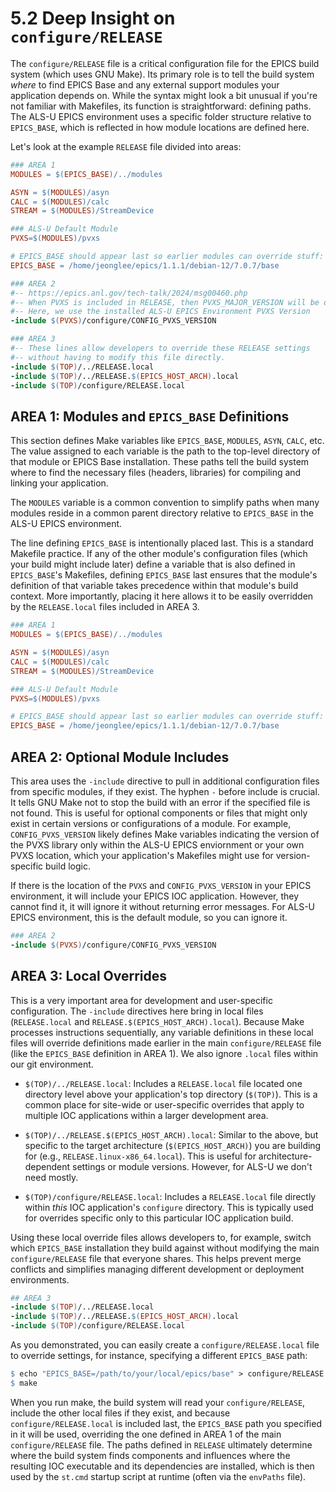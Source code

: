 # 5.2 Deep Insight on `configure/RELEASE`

The `configure/RELEASE` file is a critical configuration file for the EPICS build system (which uses GNU Make). Its primary role is to tell the build system *where* to find EPICS Base and any external support modules your application depends on. While the syntax might look a bit unusual if you're not familiar with Makefiles, its function is straightforward: defining paths. The ALS-U EPICS environment uses a specific folder structure relative to `EPICS_BASE`, which is reflected in how module locations are defined here.

Let's look at the example `RELEASE` file divided into areas:


```makefile
### AREA 1 
MODULES = $(EPICS_BASE)/../modules

ASYN = $(MODULES)/asyn
CALC = $(MODULES)/calc
STREAM = $(MODULES)/StreamDevice

### ALS-U Default Module
PVXS=$(MODULES)/pvxs

# EPICS_BASE should appear last so earlier modules can override stuff:
EPICS_BASE = /home/jeonglee/epics/1.1.1/debian-12/7.0.7/base

### AREA 2
#-- https://epics.anl.gov/tech-talk/2024/msg00460.php
#-- When PVXS is included in RELEASE, then PVXS_MAJOR_VERSION will be defined
#-- Here, we use the installed ALS-U EPICS Environment PVXS Version
-include $(PVXS)/configure/CONFIG_PVXS_VERSION

### AREA 3
#-- These lines allow developers to override these RELEASE settings
#-- without having to modify this file directly.
-include $(TOP)/../RELEASE.local
-include $(TOP)/../RELEASE.$(EPICS_HOST_ARCH).local
-include $(TOP)/configure/RELEASE.local

```

## **AREA 1:** Modules and `EPICS_BASE` Definitions

This section defines Make variables like `EPICS_BASE`, `MODULES`, `ASYN`, `CALC`, etc. The value assigned to each variable is the path to the top-level directory of that module or EPICS Base installation. These paths tell the build system where to find the necessary files (headers, libraries) for compiling and linking your application.

The `MODULES` variable is a common convention to simplify paths when many modules reside in a common parent directory relative to `EPICS_BASE` in the ALS-U EPICS environment. 

The line defining `EPICS_BASE` is intentionally placed last. This is a standard Makefile practice. If any of the other module's configuration files (which your build might include later) define a variable that is also defined in `EPICS_BASE`'s Makefiles, defining `EPICS_BASE` last ensures that the module's definition of that variable takes precedence within that module's build context. More importantly, placing it here allows it to be easily overridden by the `RELEASE.local` files included in AREA 3.

```makefile
### AREA 1
MODULES = $(EPICS_BASE)/../modules

ASYN = $(MODULES)/asyn
CALC = $(MODULES)/calc
STREAM = $(MODULES)/StreamDevice

### ALS-U Default Module
PVXS=$(MODULES)/pvxs

# EPICS_BASE should appear last so earlier modules can override stuff:
EPICS_BASE = /home/jeonglee/epics/1.1.1/debian-12/7.0.7/base
```

## **AREA 2:** Optional Module Includes

This area uses the `-include` directive to pull in additional configuration files from specific modules, if they exist. The hyphen `-` before include is crucial. It tells GNU Make not to stop the build with an error if the specified file is not found. This is useful for optional components or files that might only exist in certain versions or configurations of a module. For example, `CONFIG_PVXS_VERSION` likely defines Make variables indicating the version of the PVXS library only within the ALS-U EPICS enviornment or your own PVXS location, which your application's Makefiles might use for version-specific build logic.

If there is the location of the `PVXS` and `CONFIG_PVXS_VERSION` in your EPICS environment, it will include your EPICS IOC application. However, they cannot find it, it will ignore it without returning error messages. For ALS-U EPICS environment, this is the default module, so you can ignore it.

```makefile
### AREA 2
-include $(PVXS)/configure/CONFIG_PVXS_VERSION
```
## **AREA 3:** Local Overrides 

This is a very important area for development and user-specific configuration. The `-include` directives here bring in local files (`RELEASE.local` and `RELEASE.$(EPICS_HOST_ARCH).local`). Because Make processes instructions sequentially, any variable definitions in these local files will override definitions made earlier in the main `configure/RELEASE` file (like the `EPICS_BASE` definition in AREA 1). We also ignore `.local` files within our git environment.

* `$(TOP)/../RELEASE.local`: Includes a `RELEASE.local` file located one directory level above your application's top directory (`$(TOP)`). This is a common place for site-wide or user-specific overrides that apply to multiple IOC applications within a larger development area.

* `$(TOP)/../RELEASE.$(EPICS_HOST_ARCH).local`: Similar to the above, but specific to the target architecture (`$(EPICS_HOST_ARCH)`) you are building for (e.g., `RELEASE.linux-x86_64.local`). This is useful for architecture-dependent settings or module versions. However, for ALS-U we don't need mostly. 

* `$(TOP)/configure/RELEASE.local`: Includes a `RELEASE.local` file directly within *this* IOC application's `configure` directory. This is typically used for overrides specific only to this particular IOC application build.

Using these local override files allows developers to, for example, switch which `EPICS_BASE` installation they build against without modifying the main `configure/RELEASE` file that everyone shares. This helps prevent merge conflicts and simplifies managing different development or deployment environments. 

```makefile
## AREA 3
-include $(TOP)/../RELEASE.local
-include $(TOP)/../RELEASE.$(EPICS_HOST_ARCH).local
-include $(TOP)/configure/RELEASE.local
```
As you demonstrated, you can easily create a `configure/RELEASE.local` file to override settings, for instance, specifying a different `EPICS_BASE` path:

```makefile
$ echo "EPICS_BASE=/path/to/your/local/epics/base" > configure/RELEASE.local
$ make
```

When you run make, the build system will read your `configure/RELEASE`, include the other local files if they exist, and because `configure/RELEASE.local` is included last, the `EPICS_BASE` path you specified in it will be used, overriding the one defined in AREA 1 of the main `configure/RELEASE` file. The paths defined in `RELEASE` ultimately determine where the build system finds components and influences where the resulting IOC executable and its dependencies are installed, which is then used by the `st.cmd` startup script at runtime (often via the `envPaths` file). 
